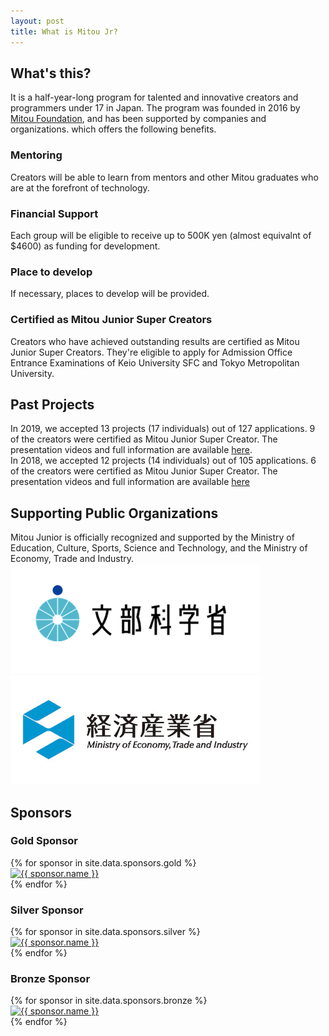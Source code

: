 ```yaml
---
layout: post
title: What is Mitou Jr?
---
```


## What's this?
It is a half-year-long program for talented and innovative creators and programmers under 17 in Japan. The program was founded in 2016 by <a href="https://www.mitou.org/">Mitou Foundation</a>, and has been supported by companies and organizations. which offers the following benefits.

### Mentoring
Creators will be able to learn from mentors and other Mitou graduates who are at the forefront of technology.

### Financial Support
Each group will be eligible to receive up to 500K yen  (almost equivalnt of $4600)  as funding for development.

### Place to develop
If necessary, places to develop will be provided.

### Certified as Mitou Junior Super Creators
Creators who have achieved outstanding results are certified as Mitou Junior Super Creators. They're eligible to apply for Admission Office Entrance Examinations of Keio University SFC and Tokyo Metropolitan University.

## Past Projects
In 2019, we accepted 13 projects (17 individuals) out of 127 applications. 9 of the creators were certified as Mitou Junior Super Creator. The presentation videos and full information are available <a href="/projects/2019">here</a>. <br>
In 2018, we accepted 12 projects (14 individuals) out of 105 applications. 6 of the creators were certified as Mitou Junior Super Creator. The presentation videos and full information are available <a href="/projects/2018">here</a>

<h2>Supporting Public Organizations</h2>
Mitou Junior is officially recognized and supported by the Ministry of Education, Culture, Sports, Science and Technology, and the Ministry of Economy, Trade and Industry.
  <div class="sponsors-list-supporter">
    <a href="https://www.mext.go.jp/" target="_blank">
      <div class="sponsor-supporter sponsor-one">
        <img src="/assets/img/sponsor/mext.png" alt="文部科学省" class="sponsor-img">
      </div>
    </a>
    <a href="https://www.meti.go.jp/" class="sponsor-supporter sponsor-one" target="_blank">
      <div class="sponsor-supporter sponsor-one">
        <img src="/assets/img/sponsor/meti.png" alt="経済産業省" class="sponsor-img">
      </div>
    </a>
  </div>

<h2>Sponsors</h2>

  <h3>Gold Sponsor</h3>
  <div class="sponsors-list-gold">
    {% for sponsor in site.data.sponsors.gold %}
    <a href="{{ sponsor.url }}" target="_blank">
      <div class="sponsor-gold sponsor-one">
        <img src="/assets/img/sponsor/{{ sponsor.img }}" alt="{{ sponsor.name }}" class="sponsor-img">
      </div>
    </a>
    {% endfor %}
  </div>

  <h3>Silver Sponsor</h3>
  <div class="sponsors-list-silver">
    {% for sponsor in site.data.sponsors.silver %}
    <a href="{{ sponsor.url }}" target="_blank">
      <div class="sponsor-silver sponsor-one">
        <img src="/assets/img/sponsor/{{ sponsor.img }}" alt="{{ sponsor.name }}" class="sponsor-img">
      </div>
    </a>
    {% endfor %}
  </div>

  <h3>Bronze Sponsor</h3>
  <div class="sponsors-list-bronze">
    {% for sponsor in site.data.sponsors.bronze %}
    <a href="{{ sponsor.url }}" target="_blank">
      <div class="sponsor-bronze sponsor-one">
        <img src="/assets/img/sponsor/{{ sponsor.img }}" alt="{{ sponsor.name }}" class="sponsor-img">
      </div>
    </a>
    {% endfor %}
  </div>


